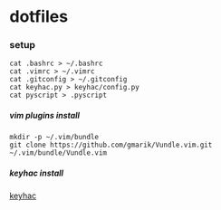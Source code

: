 # dotfiles

### setup
```shell
cat .bashrc > ~/.bashrc
cat .vimrc > ~/.vimrc
cat .gitconfig > ~/.gitconfig 
cat keyhac.py > keyhac/config.py
cat pyscript > .pyscript
```

##### vim plugins install
```
mkdir -p ~/.vim/bundle
git clone https://github.com/gmarik/Vundle.vim.git ~/.vim/bundle/Vundle.vim
```
##### keyhac install
<a href='https://sites.google.com/site/craftware/keyhac-en'>keyhac</a>

